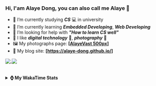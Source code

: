 ### Hi, **I'am Alaye Dong**, you can also call me **Alaye** 👋

- 📖 I’m currently studying ***CS*** 💻 in university
- 🌱 I’m currently learning ***Embedded Developing***, ***Web Developing***
- 🤔 I’m looking for help with ***"How to learn CS well"***
- 🤩 I like ***digital technology*** 📱, ***photography*** 📸
- 🖼️ My photographs page: **[[AlayeVast 500px](https://500px.com.cn/AlayeVast)]**
- 📰 My blog site: **[https://alaye-dong.github.io/]**

<!--
[![Alaye's GitHub stats](https://github-readme-stats.vercel.app/api?username=Alaye-Dong&custom_title=Alaye%20Dong`s%20GitHub%20stats&show_icons=true&rank_icon=percentile&theme=transparent&include_all_commits=true&count_private=true)](https://github.com/anuraghazra/github-readme-stats) 
[![Top Langs](https://github-readme-stats.vercel.app/api/top-langs/?username=Alaye-Dong\&layout=compact&theme=transparent)](https://github.com/anuraghazra/github-readme-stats)
-->
<a href="https://github.com/anuraghazra/github-readme-stats">
  <img height=200 align="center" src="https://github-readme-stats.vercel.app/api?username=Alaye-Dong&custom_title=Alaye%20Dong`s%20GitHub%20stats&show_icons=true&rank_icon=percentile&theme=transparent&include_all_commits=true&count_private=true" />
</a>
<a href="https://github.com/anuraghazra/convoychat">
  <img height=200 align="center" src="https://github-readme-stats.vercel.app/api/top-langs/?username=Alaye-Dong&layout=compact&theme=transparent&include_all_commits=true&count_private=true&langs_count=8&card_width=300" />
</a>

<br />
<br />

<div style="display:none"> 
  <img src="https://visitor-badge.laobi.icu/badge?page_id=Alaye-Dong.Alaye-Dong"/>
</div>
<br />

<details>	
  <summary><b> ⌚ My WakaTime Stats </b></summary>

<br />

<!--START_SECTION:waka-->
![Code Time](http://img.shields.io/badge/Code%20Time-359%20hrs%2031%20mins-blue)

![Profile Views](http://img.shields.io/badge/Profile%20Views-1-blue)

![Lines of code](https://img.shields.io/badge/From%20Hello%20World%20I%27ve%20Written-797.1%20thousand%20lines%20of%20code-blue)

**🐱 My GitHub Data** 

> 📦 84.5 kB Used in GitHub's Storage 
 > 
> 🚫 Not Opted to Hire
 > 
> 📜 20 Public Repositories 
 > 
> 🔑 4 Private Repositories 
 > 
**I'm a Night 🦉** 

```text
🌞 Morning                82 commits          ██░░░░░░░░░░░░░░░░░░░░░░░   06.54 % 
🌆 Daytime                400 commits         ████████░░░░░░░░░░░░░░░░░   31.90 % 
🌃 Evening                501 commits         ██████████░░░░░░░░░░░░░░░   39.95 % 
🌙 Night                  271 commits         █████░░░░░░░░░░░░░░░░░░░░   21.61 % 
```
📅 **I'm Most Productive on Sunday** 

```text
Monday                   215 commits         ████░░░░░░░░░░░░░░░░░░░░░   17.15 % 
Tuesday                  153 commits         ███░░░░░░░░░░░░░░░░░░░░░░   12.20 % 
Wednesday                140 commits         ███░░░░░░░░░░░░░░░░░░░░░░   11.16 % 
Thursday                 202 commits         ████░░░░░░░░░░░░░░░░░░░░░   16.11 % 
Friday                   163 commits         ███░░░░░░░░░░░░░░░░░░░░░░   13.00 % 
Saturday                 151 commits         ███░░░░░░░░░░░░░░░░░░░░░░   12.04 % 
Sunday                   230 commits         █████░░░░░░░░░░░░░░░░░░░░   18.34 % 
```


📊 **This Week I Spent My Time On** 

```text
💬 Programming Languages: 
Markdown                 2 hrs 28 mins       ███████░░░░░░░░░░░░░░░░░░   29.88 % 
JavaScript               1 hr 31 mins        █████░░░░░░░░░░░░░░░░░░░░   18.49 % 
Python                   1 hr 6 mins         ███░░░░░░░░░░░░░░░░░░░░░░   13.36 % 
JSON                     1 hr 3 mins         ███░░░░░░░░░░░░░░░░░░░░░░   12.81 % 
TypeScript               51 mins             ███░░░░░░░░░░░░░░░░░░░░░░   10.48 % 

🔥 Editors: 
VS Code                  7 hrs 24 mins       ██████████████████████░░░   89.67 % 
Obsidian                 51 mins             ███░░░░░░░░░░░░░░░░░░░░░░   10.33 % 

🐱‍💻 Projects: 
blog-astro-fuwari        3 hrs 30 mins       ███████████░░░░░░░░░░░░░░   42.40 % 
blog-vitepress-curve     1 hr 50 mins        ██████░░░░░░░░░░░░░░░░░░░   22.27 % 
Python_Study             1 hr 6 mins         ███░░░░░░░░░░░░░░░░░░░░░░   13.39 % 
alaye-dong.github.io     52 mins             ███░░░░░░░░░░░░░░░░░░░░░░   10.57 % 
nolebase                 29 mins             █░░░░░░░░░░░░░░░░░░░░░░░░   05.91 % 
```

**I Mostly Code in C** 

```text
JavaScript               3 repos             ███░░░░░░░░░░░░░░░░░░░░░░   11.11 % 
C++                      3 repos             ███░░░░░░░░░░░░░░░░░░░░░░   11.11 % 
Java                     2 repos             ██░░░░░░░░░░░░░░░░░░░░░░░   07.41 % 
CSS                      1 repo              █░░░░░░░░░░░░░░░░░░░░░░░░   03.70 % 
Vue                      1 repo              █░░░░░░░░░░░░░░░░░░░░░░░░   03.70 % 
```



**Timeline**

![Lines of Code chart](https://raw.githubusercontent.com/Alaye-Dong/Alaye-Dong/main/assets/bar_graph.png)


 Last Updated on 22/01/2025 18:45:52 UTC
<!--END_SECTION:waka-->

</details>
